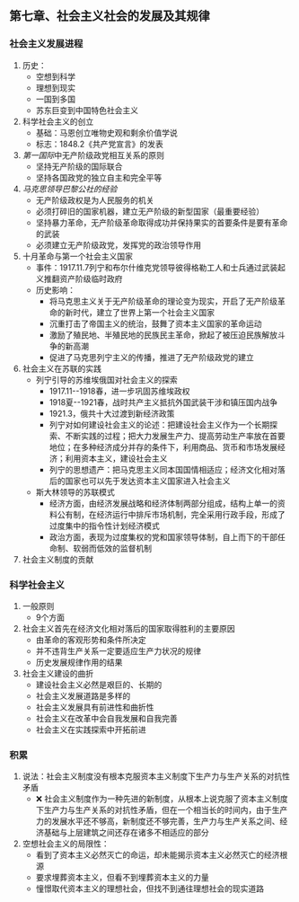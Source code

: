 ## 第七章、社会主义社会的发展及其规律

### 社会主义发展进程
1. 历史：
    - 空想到科学
    - 理想到现实
    - 一国到多国
    - 苏东巨变到中国特色社会主义
2. 科学社会主义的创立
    - 基础：马恩创立唯物史观和剩余价值学说
    - 标志：1848.2《共产党宣言》的发表
3. *第一国际*中无产阶级政党相互关系的原则
    - 坚持无产阶级的国际联合
    - 坚持各国政党的独立自主和完全平等
4. *马克思领导巴黎公社的经验*
    - 无产阶级政权是为人民服务的机关
    - 必须打碎旧的国家机器，建立无产阶级的新型国家（最重要经验）
    - 坚持暴力革命，无产阶级革命取得成功并保持果实的首要条件是要有革命的武装
    - 必须建立无产阶级政党，发挥党的政治领导作用
5. 十月革命与第一个社会主义国家
    - 事件：1917.11.7列宁和布尔什维克党领导彼得格勒工人和士兵通过武装起义推翻资产阶级临时政府
    - 历史影响：
        - 将马克思主义关于无产阶级革命的理论变为现实，开启了无产阶级革命的新时代，建立了世界上第一个社会主义国家
        - 沉重打击了帝国主义的统治，鼓舞了资本主义国家的革命运动
        - 激励了殖民地、半殖民地的民族民主革命，掀起了被压迫民族解放斗争的新高潮
        - 促进了马克思列宁主义的传播，推进了无产阶级政党的建立
6. 社会主义在苏联的实践
    - 列宁引导的苏维埃俄国对社会主义的探索
        - 1917.11--1918春，进一步巩固苏维埃政权
        - 1918夏--1921春，战时共产主义抵抗外国武装干涉和镇压国内战争
        - 1921.3，俄共十大过渡到新经济政策
        - 列宁对如何建设社会主义的论述：把建设社会主义作为一个长期探索、不断实践的过程；把大力发展生产力、提高劳动生产率放在首要地位；在多种经济成分并存的条件下，利用商品、货币和市场发展经济；利用资本主义，建设社会主义
        - 列宁的思想遗产：把马克思主义同本国国情相适应；经济文化相对落后的国家也可以先于发达资本主义国家进入社会主义
    - 斯大林领导的苏联模式
        - 经济方面，由经济发展战略和经济体制两部分组成，结构上单一的资料公有制，在经济运行中排斥市场机制，完全采用行政手段，形成了过度集中的指令性计划经济模式
        - 政治方面，表现为过度集权的党和国家领导体制，自上而下的干部任命制、软弱而低效的监督机制
7. 社会主义制度的贡献

### 科学社会主义
1. 一般原则
    - 9个方面
2. 社会主义首先在经济文化相对落后的国家取得胜利的主要原因
    - 由革命的客观形势和条件所决定
    - 并不违背生产关系一定要适应生产力状况的规律
    - 历史发展规律作用的结果
3. 社会主义建设的曲折
    - 建设社会主义必然是艰巨的、长期的
    - 社会主义发展道路是多样的
    - 社会主义发展具有前进性和曲折性
    - 社会主义在改革中会自我发展和自我完善
    - 社会主义在实践探索中开拓前进

### 积累
1. 说法：社会主义制度没有根本克服资本主义制度下生产力与生产关系的对抗性矛盾
    - ❌ 社会主义制度作为一种先进的新制度，从根本上说克服了资本主义制度下生产力与生产关系的对抗性矛盾，但在一个相当长的时间内，由于生产力的发展水平还不够高，新制度还不够完善，生产力与生产关系之间、经济基础与上层建筑之间还存在诸多不相适应的部分
2. 空想社会主义的局限性：
    - 看到了资本主义必然灭亡的命运，却未能揭示资本主义必然灭亡的经济根源
    - 要求埋葬资本主义，但看不到埋葬资本主义的力量
    - 憧憬取代资本主义的理想社会，但找不到通往理想社会的现实道路